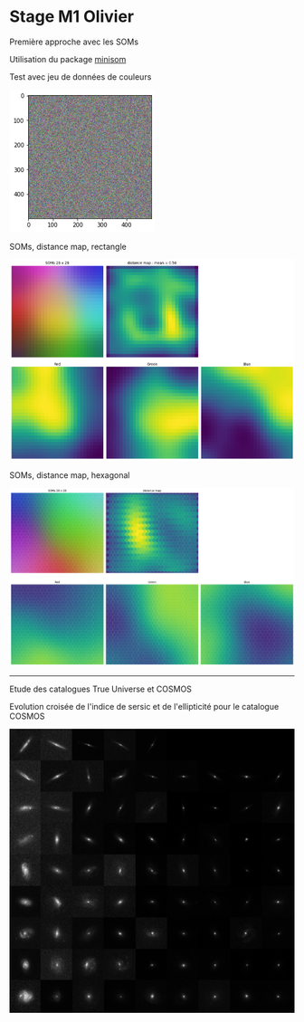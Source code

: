# Stage M1 Olivier




Première approche avec les SOMs

Utilisation du package [minisom](https://github.com/JustGlowing/minisom) 



Test avec jeu de données de couleurs

![Colors](figures/colors.png)

SOMs, distance map, rectangle

![SOMs rectangular](figures/rect.png)



SOMs, distance map, hexagonal

![SOMs hexagonal](figures/hexa.png)



---

Etude des catalogues True Universe et COSMOS

Evolution croisée de l'indice de sersic et de l'ellipticité pour le catalogue COSMOS

![COSMOS catalog](figures/GxCOSMOS.png)
